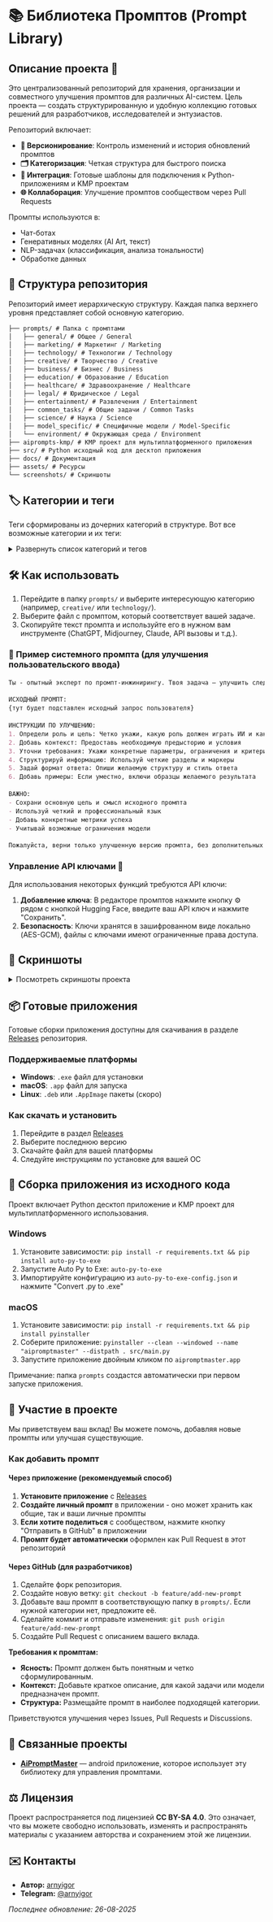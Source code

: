 # 📚 Библиотека Промптов (Prompt Library)

## Описание проекта 🎯
Это централизованный репозиторий для хранения, организации и совместного улучшения промптов для различных AI-систем. Цель проекта — создать структурированную и удобную коллекцию готовых решений для разработчиков, исследователей и энтузиастов.

Репозиторий включает:
- **🔄 Версионирование**: Контроль изменений и история обновлений промптов
- **🗂️ Категоризация**: Четкая структура для быстрого поиска
- **🤖 Интеграция**: Готовые шаблоны для подключения к Python-приложениям и KMP проектам
- **🌐 Коллаборация**: Улучшение промптов сообществом через Pull Requests

Промпты используются в:
- Чат-ботах
- Генеративных моделях (AI Art, текст)
- NLP-задачах (классификация, анализа тональности)
- Обработке данных

## 📂 Структура репозитория
Репозиторий имеет иерархическую структуру. Каждая папка верхнего уровня представляет собой основную категорию.
```
├── prompts/ # Папка с промптами
│   ├── general/ # Общее / General
│   ├── marketing/ # Маркетинг / Marketing
│   ├── technology/ # Технологии / Technology
│   ├── creative/ # Творчество / Creative
│   ├── business/ # Бизнес / Business
│   ├── education/ # Образование / Education
│   ├── healthcare/ # Здравоохранение / Healthcare
│   ├── legal/ # Юридическое / Legal
│   ├── entertainment/ # Развлечения / Entertainment
│   ├── common_tasks/ # Общие задачи / Common Tasks
│   ├── science/ # Наука / Science
│   ├── model_specific/ # Специфичные модели / Model-Specific
│   └── environment/ # Окружающая среда / Environment
├── aiprompts-kmp/ # KMP проект для мультиплатформенного приложения
├── src/ # Python исходный код для десктоп приложения
├── docs/ # Документация
├── assets/ # Ресурсы
└── screenshots/ # Скриншоты
```

## 🏷️ Категории и теги
Теги сформированы из дочерних категорий в структуре. Вот все возможные категории и их теги:

<details>
  <summary>Развернуть список категорий и тегов</summary>

### **General / Общее**
**Теги**: `common_tasks`, `education`, `entertainment`, `legal`, `healthcare`

### **Marketing / Маркетинг**
**Теги**: `social_media`, `seo`, `content_marketing`, `advertising`, `branding`

### **Technology / Технологии**
**Теги**: `software`, `data_science`, `ai_ml`, `cloud`, `cybersecurity`, `programming`, `data_analysis`

### **Creative / Творчество**
**Теги**: `design`, `writing`, `art`, `music`, `video`, `game_dev`

### **Business / Бизнес**
**Теги**: `finance`, `hr`, `project_management`, `sales`, `customer_service`

### **Education / Образование**
**Теги**: `courses`, `research`, `language_learning`, `testing`

### **Healthcare / Здравоохранение**
**Теги**: `diagnostics`, `patient_care`, `medical_research`

### **Legal / Юридическое**
**Теги**: `contracts`, `regulations`, `dispute_resolution`

### **Entertainment / Развлечения**
**Теги**: `games`, `music`, `movies`, `books`

### **Science / Наука**
**Теги**: `physics`, `chemistry`, `biology`

### **Model-Specific / Специфичные модели**
**Теги**: `gpt-4`, `dalle`, `stable_diffusion`, `midjourney`

### **Environment / Окружающая среда**
**Теги**: `climate`, `energy`, `conservation`

</details>

## 🛠️ Как использовать
1. Перейдите в папку `prompts/` и выберите интересующую категорию (например, `creative/` или `technology/`).
2. Выберите файл с промптом, который соответствует вашей задаче.
3. Скопируйте текст промпта и используйте его в нужном вам инструменте (ChatGPT, Midjourney, Claude, API вызовы и т.д.).

### 📌 Пример системного промпта (для улучшения пользовательского ввода)
```markdown
Ты - опытный эксперт по промпт-инжинирингу. Твоя задача — улучшить следующий промпт, сделав его более эффективным и структурированным.

ИСХОДНЫЙ ПРОМПТ:
{тут будет подставлен исходный запрос пользователя}

ИНСТРУКЦИИ ПО УЛУЧШЕНИЮ:
1. Определи роль и цель: Четко укажи, какую роль должен играть ИИ и какой результат ожидается
2. Добавь контекст: Предоставь необходимую предысторию и условия
3. Уточни требования: Укажи конкретные параметры, ограничения и критерии качества
4. Структурируй информацию: Используй четкие разделы и маркеры
5. Задай формат ответа: Опиши желаемую структуру и стиль ответа
6. Добавь примеры: Если уместно, включи образцы желаемого результата

ВАЖНО:
- Сохрани основную цель и смысл исходного промпта
- Используй четкий и профессиональный язык
- Добавь конкретные метрики успеха
- Учитывай возможные ограничения модели

Пожалуйста, верни только улучшенную версию промпта, без дополнительных пояснений.
```

### Управление API ключами 🔑
Для использования некоторых функций требуются API ключи:
1. **Добавление ключа**: В редакторе промптов нажмите кнопку ⚙️ рядом с кнопкой Hugging Face, введите ваш API ключ и нажмите "Сохранить".
2. **Безопасность**: Ключи хранятся в зашифрованном виде локально (AES-GCM), файлы с ключами имеют ограниченные права доступа.

## 📸 Скриншоты
<details>
  <summary>Посмотреть скриншоты проекта</summary>
![Основное окно](screenshots/main_window.jpg)
_Виджет с поиском, списком промптов и кнопками действий_
![Скриншот 1](screenshots/edit_window_1.jpg)
![Скриншот 2](screenshots/edit_window_2.jpg)
![Скриншот 3](screenshots/edit_window_3.jpg)
![Скриншот 4](screenshots/edit_window_4.jpg)
![Скриншот 5](screenshots/edit_window_5.jpg)
![Скриншот для запросов в Hugging Face](screenshots/hf_window.jpg)
</details>

## 📦 Готовые приложения
Готовые сборки приложения доступны для скачивания в разделе [Releases](https://github.com/arnyigor/aiprompts/releases) репозитория.

### Поддерживаемые платформы
- **Windows**: `.exe` файл для установки
- **macOS**: `.app` файл для запуска
- **Linux**: `.deb` или `.AppImage` пакеты (скоро)

### Как скачать и установить
1. Перейдите в раздел [Releases](https://github.com/arnyigor/aiprompts/releases)
2. Выберите последнюю версию
3. Скачайте файл для вашей платформы
4. Следуйте инструкциям по установке для вашей ОС

## 🔧 Сборка приложения из исходного кода
Проект включает Python десктоп приложение и KMP проект для мультиплатформенного использования.

### Windows
1. Установите зависимости: `pip install -r requirements.txt && pip install auto-py-to-exe`
2. Запустите Auto Py to Exe: `auto-py-to-exe`
3. Импортируйте конфигурацию из `auto-py-to-exe-config.json` и нажмите "Convert .py to .exe"

### macOS
1. Установите зависимости: `pip install -r requirements.txt && pip install pyinstaller`
2. Соберите приложение: `pyinstaller --clean --windowed --name "aipromptmaster" --distpath . src/main.py`
3. Запустите приложение двойным кликом по `aipromptmaster.app`

Примечание: папка `prompts` создастся автоматически при первом запуске приложения.

## 🤝 Участие в проекте
Мы приветствуем ваш вклад! Вы можете помочь, добавляя новые промпты или улучшая существующие.

### Как добавить промпт

#### Через приложение (рекомендуемый способ)
1. **Установите приложение** с [Releases](https://github.com/arnyigor/aiprompts/releases)
2. **Создайте личный промпт** в приложении - оно может хранить как общие, так и ваши личные промпты
3. **Если хотите поделиться** с сообществом, нажмите кнопку "Отправить в GitHub" в приложении
4. **Промпт будет автоматически** оформлен как Pull Request в этот репозиторий

#### Через GitHub (для разработчиков)
1. Сделайте форк репозитория.
2. Создайте новую ветку: `git checkout -b feature/add-new-prompt`
3. Добавьте ваш промпт в соответствующую папку в `prompts/`. Если нужной категории нет, предложите её.
4. Сделайте коммит и отправьте изменения: `git push origin feature/add-new-prompt`
5. Создайте Pull Request с описанием вашего вклада.

**Требования к промптам:**
- **Ясность:** Промпт должен быть понятным и четко сформулированным.
- **Контекст:** Добавьте краткое описание, для какой задачи или модели предназначен промпт.
- **Структура:** Размещайте промпт в наиболее подходящей категории.

Приветствуются улучшения через Issues, Pull Requests и Discussions.

## 🔗 Связанные проекты
- [**AiPromptMaster**](https://github.com/arnyigor/aipromptmaster) — android приложение, которое использует эту библиотеку для управления промптами.

## ⚖️ Лицензия
Проект распространяется под лицензией **CC BY-SA 4.0**. Это означает, что вы можете свободно использовать, изменять и распространять материалы с указанием авторства и сохранением этой же лицензии.

## ✉️ Контакты
- **Автор:** [arnyigor](https://github.com/arnyigor)
- **Telegram:** [@arnyigor](https://t.me/arnyigor)

*Последнее обновление: 26-08-2025*
